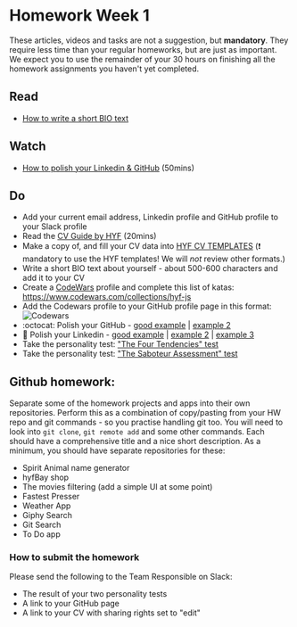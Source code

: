 # Homework Week 1

These articles, videos and tasks are not a suggestion, but **mandatory**. They require less time than your regular homeworks, but are just as important. We expect you to use the remainder of your 30 hours on finishing all the homework assignments you haven't yet completed.

## Read

- [How to write a short BIO text](https://business.tutsplus.com/tutorials/how-to-write-a-short-bio--cms-30643)

## Watch

- [How to polish your Linkedin & GitHub](https://www.youtube.com/watch?v=c_bPIFiWUpI) (50mins)

## Do 
- Add your current email address, Linkedin profile and GitHub profile to your Slack profile
- Read the [CV Guide by HYF](https://github.com/HackYourFuture-CPH/yourpersonalbrand/blob/main/yourcurriculum.md) (20mins)
- Make a copy of, and fill your CV data into [HYF CV TEMPLATES](https://docs.google.com/presentation/d/1hcKvyIOLnXtDXqEu554_xaC7EzuRAPNTqYbIDMAvoQA/copy) (❗️ mandatory to use the HYF templates! We will _not_ review other formats.)
- Write a short BIO text about yourself - about 500-600 characters and add it to your CV
- Create a [CodeWars](https://www.codewars.com/) profile and complete this list of katas: https://www.codewars.com/collections/hyf-js 
- Add the Codewars profile to your GitHub profile page in this format: ![Codewars](https://www.codewars.com/users/Sana-Shabeel/badges/micro)
- :octocat: Polish your GitHub - [good example](https://github.com/danJecu) | [example 2](https://github.com/Sana-Shabeel)
- :large_blue_diamond: Polish your Linkedin - [good example](https://www.linkedin.com/in/alex-sudar/) | [example 2](https://www.linkedin.com/in/remyamm/) | [example 3](https://www.linkedin.com/in/saloumehsarabi/)
- Take the personality test: ["The Four Tendencies" test](https://gretchenrubin.com/four-tendencies/)
- Take the personality test: ["The Saboteur Assessment" test](https://assessment.positiveintelligence.com/saboteur/overview)

## Github homework:
Separate some of the homework projects and apps into their own repositories. Perform this as a combination of copy/pasting from your HW repo and git commands - so you practise handling git too. You will need to look into `git clone`, `git remote add` and some other commands. 
Each should have a comprehensive title and a nice short description. As a minimum, you should have separate repositories for these:
- Spirit Animal name generator
- hyfBay shop
- The movies filtering (add a simple UI at some point)
- Fastest Presser
- Weather App
- Giphy Search
- Git Search
- To Do app

### How to submit the homework

Please send the following to the Team Responsible on Slack:
- The result of your two personality tests
- A link to your GitHub page
- A link to your CV with sharing rights set to "edit"
